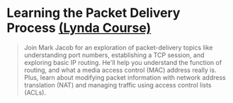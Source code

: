 # Learning the Packet Delivery Process [(Lynda Course)](https://www.lynda.com/iP-tutorials/Exploring-Packet-Delivery-Process/184146-2.html)

> Join Mark Jacob for an exploration of packet-delivery topics like understanding port numbers, establishing a TCP session, and exploring basic IP routing. He'll help you understand the function of routing, and what a media access control (MAC) address really is. Plus, learn about modifying packet information with network address translation (NAT) and managing traffic using access control lists (ACLs).
